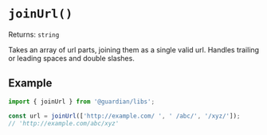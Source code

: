 # `joinUrl()`

Returns: `string`

Takes an array of url parts, joining them as a single valid url. Handles trailing or leading spaces and double slashes.

## Example

```js
import { joinUrl } from '@guardian/libs';

const url = joinUrl(['http://example.com/ ', ' /abc/', '/xyz/']);
// 'http://example.com/abc/xyz'
```
